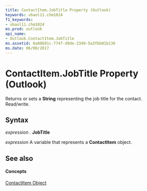 ```yaml
---
title: ContactItem.JobTitle Property (Outlook)
keywords: vbaol11.chm1024
f1_keywords:
- vbaol11.chm1024
ms.prod: outlook
api_name:
- Outlook.ContactItem.JobTitle
ms.assetid: 6a08691c-7747-d9de-2349-5a3fbb01b136
ms.date: 06/08/2017
---
```



# ContactItem.JobTitle Property (Outlook)

Returns or sets a  **String** representing the job title for the contact. Read/write.


## Syntax

 _expression_ . **JobTitle**

 _expression_ A variable that represents a **ContactItem** object.


## See also


#### Concepts


[ContactItem Object](Outlook.ContactItem.md)

